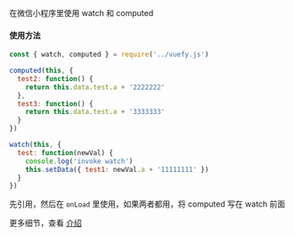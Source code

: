 在微信小程序里使用 watch 和 computed

#### 使用方法

```js
const { watch, computed } = require('../vuefy.js')

computed(this, {
  test2: function() {
    return this.data.test.a + '2222222'
  },
  test3: function() {
    return this.data.test.a + '3333333'
  }
})

watch(this, {
  test: function(newVal) {
    console.log('invoke watch')
    this.setData({ test1: newVal.a + '11111111' })
  }
})
```

先引用，然后在 `onLoad` 里使用，如果两者都用，将 computed 写在 watch 前面

更多细节，查看 [介绍](./vuefy.md)